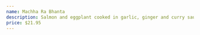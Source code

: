 ```yaml
---
name: Machha Ra Bhanta
description: Salmon and eggplant cooked in garlic, ginger and curry sauce.
price: $21.95
---
```

